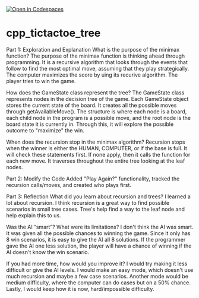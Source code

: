 [![Open in Codespaces](https://classroom.github.com/assets/launch-codespace-2972f46106e565e64193e422d61a12cf1da4916b45550586e14ef0a7c637dd04.svg)](https://classroom.github.com/open-in-codespaces?assignment_repo_id=19079057)
# cpp_tictactoe_tree
Part 1: Exploration and Explanation
What is the purpose of the minimax function?
The purpose of the minimax function is thinking ahead through programming. It is a recursive algorithm that looks through the events that follow to find the most optimal move, assuming that they play strategically. The computer maximizes the score by uing its recurive algorithm. The player tries to win the game.

How does the GameState class represent the tree?
The GameState class represents nodes in the decision tree of the game. Each GameState object stores the current state of the board. It creates all the possible moves through getAvailableMove(). The structure is where each node is a board, each child node in the program is a possible move, and the root node is the board state it is currently in. Through this, it will explore the possible outcome to "maximize" the win.

When does the recursion stop in the minimax algorithm?
Recursion stops when the winner is either the HUMAN, COMPUTER, or if the base is full. It will check these statements first. If none apply, then it calls the function for each new move. It traverses throughout the entire tree looking at the leaf nodes. 

Part 2: Modify the Code
Added "Play Again?" functionality, tracked the recursion calls/moves, and created who plays first.

Part 3: Reflection
What did you learn about recursion and trees?
I learned a lot about recursion. I think recursion is a great way to find possible scenarios in small tree cases. Tree's help find a way to the leaf node and help explain this to us. 

Was the AI “smart”? What were its limitations?
I don't think the AI was smart. It was given all the possible chances to winning the game. Since it only has 8 win scenarios, it is easy to give the AI all 8 solutions. 
If the programmer gave the AI one less solution, the player will have a chance of winning if the AI doesn't know the win scenario.

If you had more time, how would you improve it?
I would try making it less difficult or give the AI levels. I would make an easy mode, which doesn't use much recursion and maybe a few case scenarios. Another mode would be medium difficulty, where the computer can do cases but on a 50% chance. Lastly, I would keep how it is now, hard/impossible difficulty. 